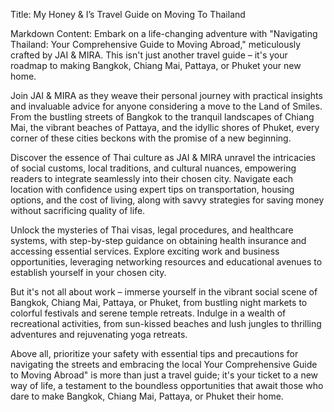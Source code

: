 Title: My Honey & I’s Travel Guide on Moving To Thailand

Markdown Content:
Embark on a life-changing adventure with "Navigating Thailand: Your Comprehensive Guide to Moving Abroad," meticulously crafted by JAI & MIRA. This isn't just another travel guide – it's your roadmap to making Bangkok, Chiang Mai, Pattaya, or Phuket your new home.

Join JAI & MIRA as they weave their personal journey with practical insights and invaluable advice for anyone considering a move to the Land of Smiles. From the bustling streets of Bangkok to the tranquil landscapes of Chiang Mai, the vibrant beaches of Pattaya, and the idyllic shores of Phuket, every corner of these cities beckons with the promise of a new beginning.

Discover the essence of Thai culture as JAI & MIRA unravel the intricacies of social customs, local traditions, and cultural nuances, empowering readers to integrate seamlessly into their chosen city. Navigate each location with confidence using expert tips on transportation, housing options, and the cost of living, along with savvy strategies for saving money without sacrificing quality of life.

Unlock the mysteries of Thai visas, legal procedures, and healthcare systems, with step-by-step guidance on obtaining health insurance and accessing essential services. Explore exciting work and business opportunities, leveraging networking resources and educational avenues to establish yourself in your chosen city.

But it's not all about work – immerse yourself in the vibrant social scene of Bangkok, Chiang Mai, Pattaya, or Phuket, from bustling night markets to colorful festivals and serene temple retreats. Indulge in a wealth of recreational activities, from sun-kissed beaches and lush jungles to thrilling adventures and rejuvenating yoga retreats.

Above all, prioritize your safety with essential tips and precautions for navigating the streets and embracing the local Your Comprehensive Guide to Moving Abroad" is more than just a travel guide; it's your ticket to a new way of life, a testament to the boundless opportunities that await those who dare to make Bangkok, Chiang Mai, Pattaya, or Phuket their home.
